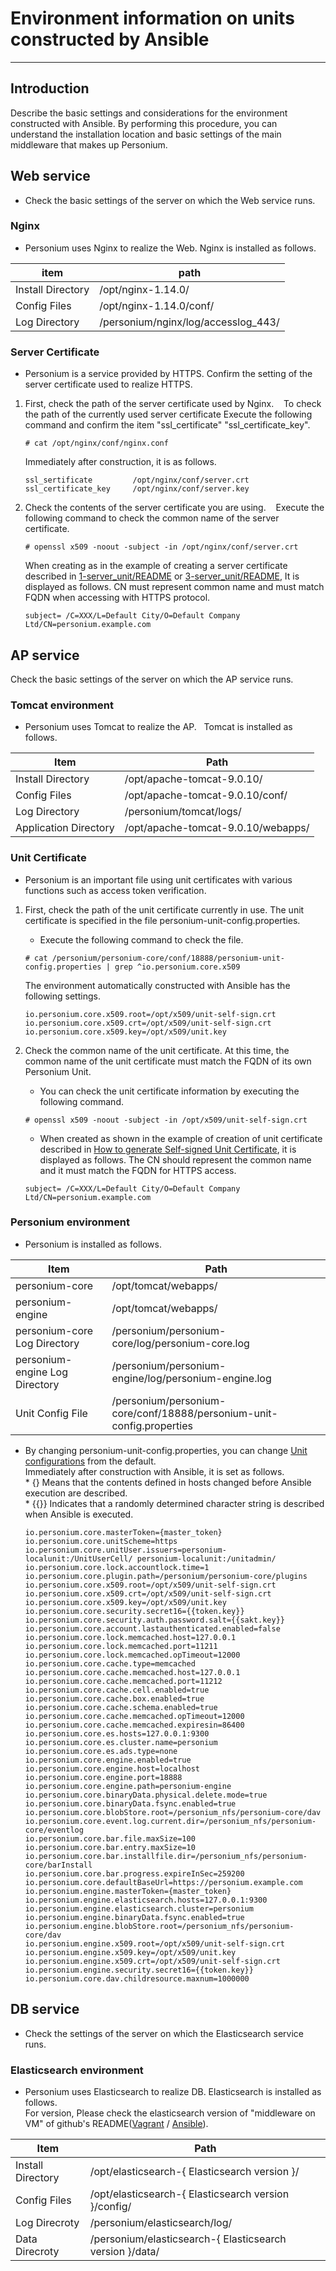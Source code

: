 # Environment information on units constructed by Ansible

-------------------------------------------------

## Introduction

Describe the basic settings and considerations for the environment constructed with Ansible.
By performing this procedure, you can understand the installation location and basic settings of the main middleware that makes up Personium.

## Web service

* Check the basic settings of the server on which the Web service runs.

### Nginx

* Personium uses Nginx to realize the Web.
Nginx is installed as follows.

| item                    | path                                |
|-------------------------|-------------------------------------|
| Install Directory       | /opt/nginx-1.14.0/                  |
| Config Files            | /opt/nginx-1.14.0/conf/             |
| Log Directory           | /personium/nginx/log/accesslog_443/ |  

### Server Certificate

* Personium is a service provided by HTTPS. Confirm the setting of the server certificate used to realize HTTPS.

1. First, check the path of the server certificate used by Nginx.
   To check the path of the currently used server certificate Execute the following command and confirm the item "ssl_certificate" "ssl_certificate_key".

    ```console
    # cat /opt/nginx/conf/nginx.conf
    ```

    Immediately after construction, it is as follows.

    ```
    ssl_sertificate         /opt/nginx/conf/server.crt
    ssl_certificate_key     /opt/nginx/conf/server.key
    ```

1. Check the contents of the server certificate you are using.
   Execute the following command to check the common name of the server certificate.

    ```console
    # openssl x509 -noout -subject -in /opt/nginx/conf/server.crt
    ```

    When creating as in the example of creating a server certificate described in [1-server_unit/README](https://github.com/personium/ansible/tree/master/1-server_unit) or [3-server_unit/README](https://github.com/personium/ansible/tree/master/3-server_unit), It is displayed as follows. CN must represent common name and must match FQDN when accessing with HTTPS protocol.

    ```
    subject= /C=XXX/L=Default City/O=Default Company Ltd/CN=personium.example.com
    ```

## AP service

Check the basic settings of the server on which the AP service runs.

### Tomcat environment

* Personium uses Tomcat to realize the AP.
  Tomcat is installed as follows.

| Item                          | Path                                |
|-------------------------------|-------------------------------------|
| Install Directory             | /opt/apache-tomcat-9.0.10/          |
| Config Files                  | /opt/apache-tomcat-9.0.10/conf/     |
| Log Directory                 | /personium/tomcat/logs/             |
| Application Directory         | /opt/apache-tomcat-9.0.10/webapps/  |  

### Unit Certificate

* Personium is an important file using unit certificates with various functions such as access token verification.

1. First, check the path of the unit certificate currently in use. The unit certificate is specified in the file personium-unit-config.properties.
    * Execute the following command to check the file.  

    ```console
    # cat /personium/personium-core/conf/18888/personium-unit-config.properties | grep ^io.personium.core.x509
    ```

    The environment automatically constructed with Ansible has the following settings.
    
    ```
    io.personium.core.x509.root=/opt/x509/unit-self-sign.crt
    io.personium.core.x509.crt=/opt/x509/unit-self-sign.crt
    io.personium.core.x509.key=/opt/x509/unit.key
    ```

1. Check the common name of the unit certificate. At this time, the common name of the unit certificate must match the FQDN of its own Personium Unit.
    * You can check the unit certificate information by executing the following command.

    ```console
    # openssl x509 -noout -subject -in /opt/x509/unit-self-sign.crt
    ```

    * When created as shown in the example of creation of unit certificate described in [How to generate Self-signed Unit Certificate](How_to_generate_Self-Signed_Unit_Certificate.md), it is displayed as follows. The CN should represent the common name and it must match the FQDN for HTTPS access.

    ```
    subject= /C=XXX/L=Default City/O=Default Company Ltd/CN=personium.example.com
    ```

### Personium environment

* Personium is installed as follows.

| Item                          | Path                                                                  |
|-------------------------------|-----------------------------------------------------------------------|
| personium-core                | /opt/tomcat/webapps/                                                  |
| personium-engine              | /opt/tomcat/webapps/                                                  |
| personium-core Log Directory  | /personium/personium-core/log/personium-core.log                      |
| personium-engine Log Directory| /personium/personium-engine/log/personium-engine.log                  |
| Unit Config File              | /personium/personium-core/conf/18888/personium-unit-config.properties |  

* By changing personium-unit-config.properties, you can change [Unit configurations](https://personium.io/docs/en/server-operator/unit_config_list.html) from the default.  
    Immediately after construction with Ansible, it is set as follows.  
    \* {} Means that the contents defined in hosts changed before Ansible execution are described.  
    \* {{}} Indicates that a randomly determined character string is described when Ansible is executed. 

    ```
    io.personium.core.masterToken={master_token}
    io.personium.core.unitScheme=https
    io.personium.core.unitUser.issuers=personium-localunit:/UnitUserCell/ personium-localunit:/unitadmin/
    io.personium.core.lock.accountlock.time=1
    io.personium.core.plugin.path=/personium/personium-core/plugins
    io.personium.core.x509.root=/opt/x509/unit-self-sign.crt
    io.personium.core.x509.crt=/opt/x509/unit-self-sign.crt
    io.personium.core.x509.key=/opt/x509/unit.key
    io.personium.core.security.secret16={{token.key}}
    io.personium.core.security.auth.password.salt={{sakt.key}}
    io.personium.core.account.lastauthenticated.enabled=false
    io.personium.core.lock.memcached.host=127.0.0.1
    io.personium.core.lock.memcached.port=11211
    io.personium.core.lock.memcached.opTimeout=12000
    io.personium.core.cache.type=memcached
    io.personium.core.cache.memcached.host=127.0.0.1
    io.personium.core.cache.memcached.port=11212
    io.personium.core.cache.cell.enabled=true
    io.personium.core.cache.box.enabled=true
    io.personium.core.cache.schema.enabled=true
    io.personium.core.cache.memcached.opTimeout=12000
    io.personium.core.cache.memcached.expiresin=86400
    io.personium.core.es.hosts=127.0.0.1:9300
    io.personium.core.es.cluster.name=personium
    io.personium.core.es.ads.type=none
    io.personium.core.engine.enabled=true
    io.personium.core.engine.host=localhost
    io.personium.core.engine.port=18888
    io.personium.core.engine.path=personium-engine
    io.personium.core.binaryData.physical.delete.mode=true
    io.personium.core.binaryData.fsync.enabled=true
    io.personium.core.blobStore.root=/personium_nfs/personium-core/dav
    io.personium.core.event.log.current.dir=/personium_nfs/personium-core/eventlog
    io.personium.core.bar.file.maxSize=100
    io.personium.core.bar.entry.maxSize=10
    io.personium.core.bar.installfile.dir=/personium_nfs/personium-core/barInstall
    io.personium.core.bar.progress.expireInSec=259200
    io.personium.core.defaultBaseUrl=https://personium.example.com
    io.personium.engine.masterToken={master_token}
    io.personium.engine.elasticsearch.hosts=127.0.0.1:9300
    io.personium.engine.elasticsearch.cluster=personium
    io.personium.engine.binaryData.fsync.enabled=true
    io.personium.engine.blobStore.root=/personium_nfs/personium-core/dav
    io.personium.engine.x509.root=/opt/x509/unit-self-sign.crt
    io.personium.engine.x509.key=/opt/x509/unit.key
    io.personium.engine.x509.crt=/opt/x509/unit-self-sign.crt
    io.personium.engine.security.secret16={{token.key}}
    io.personium.core.dav.childresource.maxnum=1000000
    ```

## DB service

* Check the settings of the server on which the Elasticsearch service runs.

### Elasticsearch environment

* Personium uses Elasticsearch to realize DB. 
  Elasticsearch is installed as follows.  
  For version, Please check the elasticsearch version of "middleware on VM" of github's README([Vagrant](https://github.com/personium/setup-vagrant#os-and-middleware-on-vm) / [Ansible](https://github.com/personium/ansible#middleware-on-vm)).

| Item                    | Path                                                         |
|-------------------------|--------------------------------------------------------------|
| Install Directory       | /opt/elasticsearch-{ Elasticsearch version }/                |
| Config Files            | /opt/elasticsearch-{ Elasticsearch version }/config/         |
| Log Direcroty           | /personium/elasticsearch/log/                                |
| Data Direcroty          | /personium/elasticsearch-{ Elasticsearch version }/data/     |  
